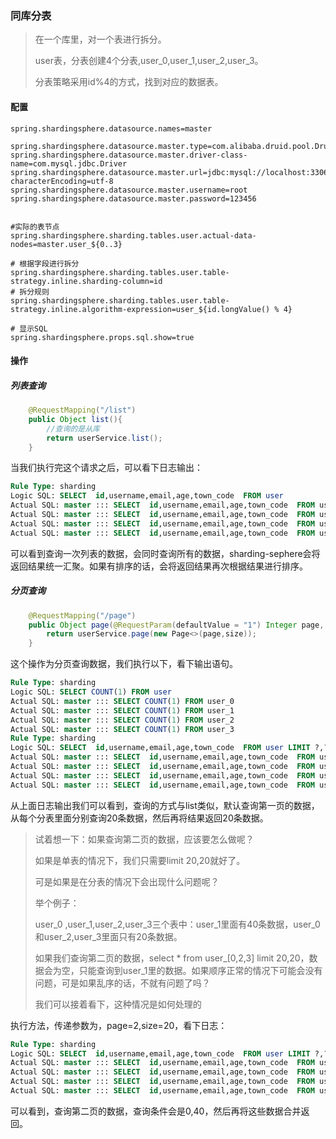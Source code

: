### 同库分表

> 在一个库里，对一个表进行拆分。
>
> user表，分表创建4个分表,user_0,user_1,user_2,user_3。
>
> 分表策略采用id%4的方式，找到对应的数据表。

#### 配置

```properties
spring.shardingsphere.datasource.names=master

spring.shardingsphere.datasource.master.type=com.alibaba.druid.pool.DruidDataSource
spring.shardingsphere.datasource.master.driver-class-name=com.mysql.jdbc.Driver
spring.shardingsphere.datasource.master.url=jdbc:mysql://localhost:3306/sharding_table?characterEncoding=utf-8
spring.shardingsphere.datasource.master.username=root
spring.shardingsphere.datasource.master.password=123456


#实际的表节点
spring.shardingsphere.sharding.tables.user.actual-data-nodes=master.user_${0..3}

# 根据字段进行拆分
spring.shardingsphere.sharding.tables.user.table-strategy.inline.sharding-column=id
# 拆分规则
spring.shardingsphere.sharding.tables.user.table-strategy.inline.algorithm-expression=user_${id.longValue() % 4}

# 显示SQL
spring.shardingsphere.props.sql.show=true
```

#### 操作

##### 列表查询

```java
    @RequestMapping("/list")
    public Object list(){
        //查询的是从库
        return userService.list();
    }
```

当我们执行完这个请求之后，可以看下日志输出：

```sql
Rule Type: sharding
Logic SQL: SELECT  id,username,email,age,town_code  FROM user
Actual SQL: master ::: SELECT  id,username,email,age,town_code  FROM user_0
Actual SQL: master ::: SELECT  id,username,email,age,town_code  FROM user_1
Actual SQL: master ::: SELECT  id,username,email,age,town_code  FROM user_2
Actual SQL: master ::: SELECT  id,username,email,age,town_code  FROM user_3
```

可以看到查询一次列表的数据，会同时查询所有的数据，sharding-sephere会将返回结果统一汇聚。如果有排序的话，会将返回结果再次根据结果进行排序。

##### 分页查询

```java
    @RequestMapping("/page")
    public Object page(@RequestParam(defaultValue = "1") Integer page, @RequestParam(defaultValue = "20") Integer size){
        return userService.page(new Page<>(page,size));
    }
```

这个操作为分页查询数据，我们执行以下，看下输出语句。

```sql
Rule Type: sharding
Logic SQL: SELECT COUNT(1) FROM user
Actual SQL: master ::: SELECT COUNT(1) FROM user_0
Actual SQL: master ::: SELECT COUNT(1) FROM user_1
Actual SQL: master ::: SELECT COUNT(1) FROM user_2
Actual SQL: master ::: SELECT COUNT(1) FROM user_3
Rule Type: sharding
Logic SQL: SELECT  id,username,email,age,town_code  FROM user LIMIT ?,?
Actual SQL: master ::: SELECT  id,username,email,age,town_code  FROM user_0 LIMIT ?,? ::: [0, 20]
Actual SQL: master ::: SELECT  id,username,email,age,town_code  FROM user_1 LIMIT ?,? ::: [0, 20]
Actual SQL: master ::: SELECT  id,username,email,age,town_code  FROM user_2 LIMIT ?,? ::: [0, 20]
Actual SQL: master ::: SELECT  id,username,email,age,town_code  FROM user_3 LIMIT ?,? ::: [0, 20]
```

从上面日志输出我们可以看到，查询的方式与list类似，默认查询第一页的数据，从每个分表里面分别查询20条数据，然后再将结果返回20条数据。

> 试着想一下：如果查询第二页的数据，应该要怎么做呢？
>
> 如果是单表的情况下，我们只需要limit 20,20就好了。
>
> 可是如果是在分表的情况下会出现什么问题呢？
>
> 举个例子：
>
> user_0 ,user_1,user_2,user_3三个表中：user_1里面有40条数据，user_0和user_2,user_3里面只有20条数据。
>
> 如果我们查询第二页的数据，select * from user_[0,2,3] limit 20,20，数据会为空，只能查询到user_1里的数据。如果顺序正常的情况下可能会没有问题，可是如果乱序的话，不就有问题了吗？
>
> 我们可以接着看下，这种情况是如何处理的

执行方法，传递参数为，page=2,size=20，看下日志：

```sql
Rule Type: sharding
Logic SQL: SELECT  id,username,email,age,town_code  FROM user LIMIT ?,?
Actual SQL: master ::: SELECT  id,username,email,age,town_code  FROM user_0 LIMIT ?,? ::: [0, 40]
Actual SQL: master ::: SELECT  id,username,email,age,town_code  FROM user_1 LIMIT ?,? ::: [0, 40]
Actual SQL: master ::: SELECT  id,username,email,age,town_code  FROM user_2 LIMIT ?,? ::: [0, 40]
Actual SQL: master ::: SELECT  id,username,email,age,town_code  FROM user_3 LIMIT ?,? ::: [0, 40]
```

可以看到，查询第二页的数据，查询条件会是0,40，然后再将这些数据合并返回。

